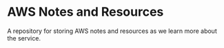 # AWS Notes and Resources
A repository for storing AWS notes and resources as we learn more about the service.
